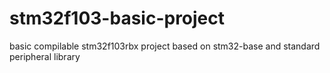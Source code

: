 # stm32f103-basic-project
basic compilable stm32f103rbx project based on stm32-base and standard peripheral library
